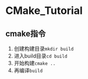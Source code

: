 # CMake_Tutorial
## cmake指令
1. 创建构建目录`mkdir build`
2. 进入build目录`cd build`
3. 开始构建`cmake ..`
4. 再编译`build`